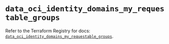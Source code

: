 # `data_oci_identity_domains_my_requestable_groups`

Refer to the Terraform Registry for docs: [`data_oci_identity_domains_my_requestable_groups`](https://registry.terraform.io/providers/hashicorp/oci/7.19.0/docs/data-sources/identity_domains_my_requestable_groups).

